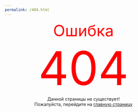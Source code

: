 ```yaml
---
permalink: /404.html
---
```


<center><font color="red" style="font-size: 50px;">Ошибка</font></center>

<center><font color="red" style="font-size: 150px;">404</font></center>

<center>Данной страницы не существует!</center>
<center>Пожалуйста, перейдите на <a href="https://dden4ik-12.github.io">главную страницу</a></center>
